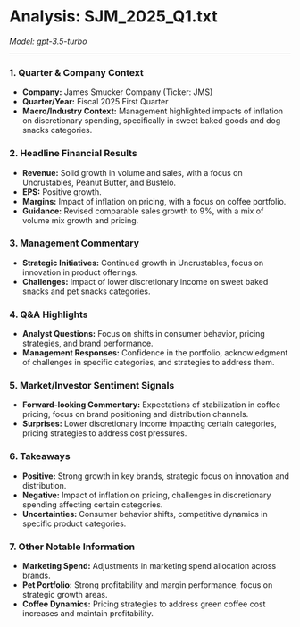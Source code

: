 # Analysis: SJM_2025_Q1.txt

*Model: gpt-3.5-turbo*

---

### 1. Quarter & Company Context
- **Company:** James Smucker Company (Ticker: JMS)
- **Quarter/Year:** Fiscal 2025 First Quarter
- **Macro/Industry Context:** Management highlighted impacts of inflation on discretionary spending, specifically in sweet baked goods and dog snacks categories.

### 2. Headline Financial Results
- **Revenue:** Solid growth in volume and sales, with a focus on Uncrustables, Peanut Butter, and Bustelo.
- **EPS:** Positive growth.
- **Margins:** Impact of inflation on pricing, with a focus on coffee portfolio.
- **Guidance:** Revised comparable sales growth to 9%, with a mix of volume mix growth and pricing.

### 3. Management Commentary
- **Strategic Initiatives:** Continued growth in Uncrustables, focus on innovation in product offerings.
- **Challenges:** Impact of lower discretionary income on sweet baked snacks and pet snacks categories.

### 4. Q&A Highlights
- **Analyst Questions:** Focus on shifts in consumer behavior, pricing strategies, and brand performance.
- **Management Responses:** Confidence in the portfolio, acknowledgment of challenges in specific categories, and strategies to address them.

### 5. Market/Investor Sentiment Signals
- **Forward-looking Commentary:** Expectations of stabilization in coffee pricing, focus on brand positioning and distribution channels.
- **Surprises:** Lower discretionary income impacting certain categories, pricing strategies to address cost pressures.

### 6. Takeaways
- **Positive:** Strong growth in key brands, strategic focus on innovation and distribution.
- **Negative:** Impact of inflation on pricing, challenges in discretionary spending affecting certain categories.
- **Uncertainties:** Consumer behavior shifts, competitive dynamics in specific product categories.

### 7. Other Notable Information
- **Marketing Spend:** Adjustments in marketing spend allocation across brands.
- **Pet Portfolio:** Strong profitability and margin performance, focus on strategic growth areas.
- **Coffee Dynamics:** Pricing strategies to address green coffee cost increases and maintain profitability.